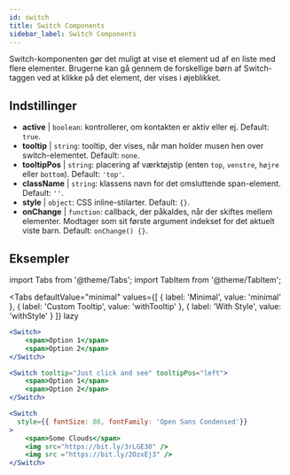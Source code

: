 ```yaml
---
id: switch
title: Switch Components
sidebar_label: Switch Components
---
```


Switch-komponenten gør det muligt at vise et element ud af en liste med flere elementer. Brugerne kan gå gennem de forskellige børn af Switch-taggen ved at klikke på det element, der vises i øjeblikket.

## Indstillinger

* __active__ | `boolean`: kontrollerer, om kontakten er aktiv eller ej. Default: `true`.
* __tooltip__ | `string`: tooltip, der vises, når man holder musen hen over switch-elementet. Default: `none`.
* __tooltipPos__ | `string`: placering af værktøjstip (enten `top`, `venstre`, `højre` eller `bottom`). Default: `'top'`.
* __className__ | `string`: klassens navn for det omsluttende span-element. Default: `''`.
* __style__ | `object`: CSS inline-stilarter. Default: `{}`.
* __onChange__ | `function`: callback, der påkaldes, når der skiftes mellem elementer. Modtager som sit første argument indekset for det aktuelt viste barn. Default: `onChange() {}`.


## Eksempler

import Tabs from '@theme/Tabs';
import TabItem from '@theme/TabItem';

<Tabs
    defaultValue="minimal"
    values={[
        { label: 'Minimal', value: 'minimal' },
        { label: 'Custom Tooltip', value: 'withTooltip' },
        { label: 'With Style', value: 'withStyle' }
    ]}
    lazy
>

<TabItem value="minimal">

```jsx live
<Switch>
    <span>Option 1</span>
    <span>Option 2</span>
</Switch>
```

</TabItem>

<TabItem value="withTooltip">

```jsx live
<Switch tooltip="Just click and see" tooltipPos="left">
    <span>Option 1</span>
    <span>Option 2</span>
</Switch>
```

</TabItem>

<TabItem value="withStyle">

```jsx live
<Switch  
  style={{ fontSize: 80, fontFamily: 'Open Sans Condensed'}} 
>
    <span>Some Clouds</span>
    <img src="https://bit.ly/3rLGE30" />
    <img src ="https://bit.ly/2OzxEj3" />
</Switch>
```

</TabItem>

</Tabs>
